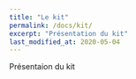 ```yaml
---
title: "Le kit"
permalink: /docs/kit/
excerpt: "Présentation du kit"
last_modified_at: 2020-05-04
---
```


Présentaion du kit